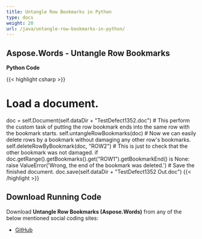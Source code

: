 ```yaml
---
title: Untangle Row Bookmarks in Python
type: docs
weight: 20
url: /java/untangle-row-bookmarks-in-python/
---
```


## **Aspose.Words - Untangle Row Bookmarks**
**Python Code**

{{< highlight csharp >}}
 # Load a document.
doc = self.Document(self.dataDir + "TestDefect1352.doc")
\# This perform the custom task of putting the row bookmark ends into the same row with the bookmark starts.
self.untangleRowBookmarks(doc)
\# Now we can easily delete rows by a bookmark without damaging any other row's bookmarks.
self.deleteRowByBookmark(doc, "ROW2")
\# This is just to check that the other bookmark was not damaged.
if doc.getRange().getBookmarks().get("ROW1").getBookmarkEnd() is None:
    raise ValueError('Wrong, the end of the bookmark was deleted.')
\# Save the finished document.
doc.save(self.dataDir + "TestDefect1352 Out.doc")
{{< /highlight >}}
## **Download Running Code**
Download **Untangle Row Bookmarks (Aspose.Words)** from any of the below mentioned social coding sites:

- [GitHub](https://github.com/aspose-words/Aspose.Words-for-Java/blob/master/Plugins/Aspose_Words_Java_for_Python/tests/programmingwithdocuments/workingwithbookmarks/untanglerowbookmarks/UntangleRowBookmarks.py)
